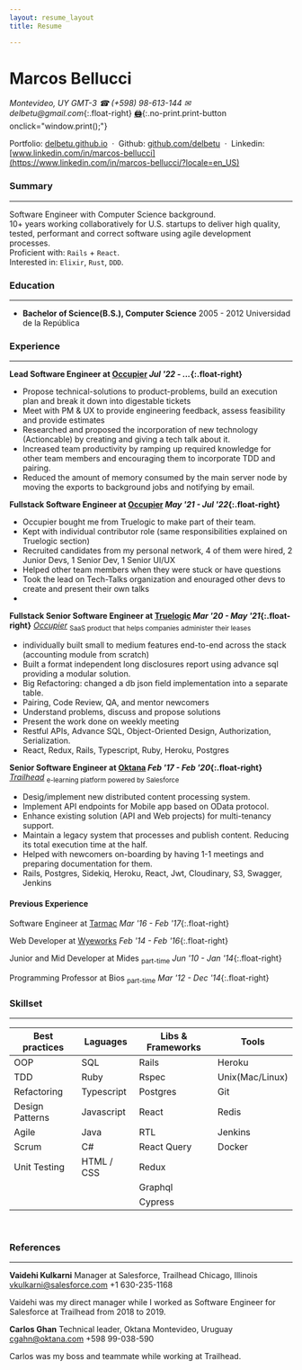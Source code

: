 ```yaml
---
layout: resume_layout
title: Resume

---
```


# Marcos Bellucci
_Montevideo, UY GMT-3_   _&#9742; (+598) 98-613-144 &#9993; delbetu@gmail.com_{:.float-right}
[:printer:](){:.no-print.print-button onclick="window.print();"}

 Portfolio: [delbetu.github.io](https://delbetu.github.io) &nbsp;&middot;&nbsp;
 Github: [github.com/delbetu](https://github.com/delbetu) &nbsp;&middot;&nbsp;
 Linkedin: [www.linkedin.com/in/marcos-bellucci](https://www.linkedin.com/in/marcos-bellucci/?locale=en_US)

### Summary
---
<!-- This can be tailored to a specific job description -->
<!-- Highligt the most applicable skills that I can offer and match the description -->
<!-- Most common skills are: communication & collaboration, Proficency with Rails & Javascript, DB Manangement, Agile Familiarity, Testing Frameworks -->

Software Engineer with Computer Science background.  
10+ years working collaboratively for U.S. startups to deliver high quality, tested, performant and correct software using agile development processes.  
Proficient with: `Rails` + `React`.  
Interested in: `Elixir`, `Rust`, `DDD`.  

### Education
---
* **Bachelor of Science(B.S.), Computer Science**
 2005 - 2012 Universidad de la República

### Experience
---

<!-- # Writing Strong Bullets -->
<!-- # some bullet points to talk about the responsibilities of the role -->
<!-- # other bullet points to talk about accomplishements -->
<!-- # accomplishments approach: "Accomplished X by implementing Y which led to z" -->
<!-- # accomplishments approach: "Final company or product benefit by acting, performing... (some action)" -->
<!-- # Key Contributions can be expresed in the same format" -->
<!-- # "Reduced object rendering time by 75% by implementing distributed caching, leading to a 10% reduction in log-in time" -->
<!-- # * what you did -->
<!-- # * how you did it, -->
<!-- # * and what the results were. -->
<!-- # * Ideally, results "measurable" somehow. -->

**Lead Software Engineer at [Occupier](https://www.occupier.com)                                                       *Jul '22 - ...*{:.float-right}**
- Propose technical-solutions to product-problems, build an execution plan and break it down into digestable tickets
- Meet with PM & UX to provide engineering feedback, assess feasibility and provide estimates
- Researched and proposed the incorporation of new technology (Actioncable) by creating and giving a tech talk about it.
- Increased team productivity by ramping up required knowledge for other team members and encouraging them to incorporate TDD and pairing.
- Reduced the amount of memory consumed by the main server node by moving the exports to background jobs and notifying by email.

**Fullstack Software Engineer at [Occupier](https://www.occupier.com)                                              *May '21 - Jul '22*{:.float-right}**
- Occupier bought me from Truelogic to make part of their team.
- Kept with individual contributor role (same responsibilities explained on Truelogic section)
- Recruited candidates from my personal network, 4 of them were hired, 2 Junior Devs, 1 Senior Dev, 1 Senior UI/UX
- Helped other team members when they were stuck or have questions
- Took the lead on Tech-Talks organization and enouraged other devs to create and present their own talks
- 

**Fullstack Senior Software Engineer at [Truelogic](https://www.truelogicsoftware.com/)                           *Mar '20 - May '21*{:.float-right}**
*[Occupier](https://www.occupier.com/)* <sub>SaaS product that helps companies administer their leases</sub>
- individually built small to medium features end-to-end across the stack (accounting module from scratch)
- Built a format independent long disclosures report using advance sql providing a modular solution.
- Big Refactoring: changed a db json field implementation into a separate table.
- Pairing, Code Review, QA, and mentor newcomers
- Understand problems, discuss and propose solutions
- Present the work done on weekly meeting
- Restful APIs, Advance SQL, Object-Oriented Design, Authorization, Serialization.
- React, Redux, Rails, Typescript, Ruby, Heroku, Postgres


**Senior Software Engineer at [Oktana](https://www.oktana.com/)                        *Feb '17 - Feb '20*{:.float-right}**
*[Trailhead](https://trailhead.salesforce.com/en/home)*  <sub>e-learning platform powered by Salesforce</sub>
 - Desig/implement new distributed content processing system.
 - Implement API endpoints for Mobile app based on OData protocol.
 - Enhance existing solution (API and Web projects) for multi-tenancy support.
 - Maintain a legacy system that processes and publish content. Reducing its total execution time at the half.
 - Helped with newcomers on-boarding by having 1-1 meetings and preparing documentation for them.
 - Rails, Postgres, Sidekiq, Heroku, React, Jwt, Cloudinary, S3, Swagger, Jenkins


<div class='pagebreak'></div>


#### Previous Experience

Software Engineer at [Tarmac](https://tarmac.io/)                               *Mar '16 - Feb '17*{:.float-right}
<!-- #   *[Sportnging](https://www.sportsengine.com/)* <sub>American Junior Leagues administration software</sub> -->
<!-- #   - Migrate legacy web pages HTML/Javascript to Angular. -->
<!-- #   - Identify bottlenecks and mitigate them by resolving N+1 queries, adding pagination, unnecessary queries -->
<!-- #   - Rails 3, Angular 1 -->
<!-- #   *[ReferFriends](#)* <sub>Refer employees and get rewarded</sub>  -->
<!-- #   - Create MVP Rails app for referring candidates.  -->
<!-- #   - Create a dashboard showing summarised data.  -->
<!-- #   - Automate feature tests and fix bugs. -->
<!-- #   - Rails 3 -->

Web Developer at [Wyeworks](https://www.wyeworks.com/)                                     *Feb '14 - Feb '16*{:.float-right}
<!-- #   *[Flavorpill](http://www.flavorpill.com/)* <sub>Promoting events in NY</sub> -->
<!-- #   - Rebuilding app from scratch, AdSense, Social login, Event Creation with rich editor -->
<!-- #   - Rails, Postgres, Javascript/jquery, Resque, Redis, Airbrake, Newrelic, Capistrano(Digital Ocean) -->
<!-- #   *[Therapidia](https://www.therapydia.com/about/)* <sub>Referring patients between US clinics</sub> -->
<!-- #   - Diagnose/fix page-load issues by minifying/compressing assets and join images(css-sprite). -->
<!-- #   - Fix/Re-Implement clinic statistics dashboard with multiple charts. -->
<!-- #   - Rails, AWS, Mysql, CanCan Devise, NewRelic, Redis, Sidekiq -->

Junior and Mid Developer at Mides <sub>part-time</sub> *Jun '10 - Jan '14*{:.float-right}
<!-- #  - Developed a gmap-app for exploring and visualizing multiple government institution' data -->
<!-- #  - Implemented a different online surveys -->
<!-- #  - java, javascript, JPA, EJB, JSF -->

Programming Professor at Bios  <sub>part-time</sub>    *Mar '12 - Dec '14*{:.float-right}
<!-- # - Teaching from basic C# OOP console apps to simple web app using ADO+ASP.NET. -->


### Skillset
---

<style>
    table {
        width: 100%;
    }
</style>

| Best practices    | Laguages     | Libs & Frameworks | Tools                                 |
| ----------------- | ------------ | ----------------- | ------------------------------------- |
| OOP               | SQL          | Rails             | Heroku                                |
| TDD               | Ruby         | Rspec             | Unix(Mac/Linux)                       |
| Refactoring       | Typescript   | Postgres          | Git                                   |
| Design Patterns   | Javascript   | React             | Redis                                 |
| Agile             | Java         | RTL               | Jenkins                               |
| Scrum             | C#           | React Query       | Docker                                |
| Unit Testing      | HTML / CSS   | Redux             |                                       |
|                   |              | Graphql           |                                       |
|                   |              | Cypress           |                                       |



<br/>

### References
---

**Vaidehi Kulkarni**
Manager at Salesforce, Trailhead
Chicago, Illinois
vkulkarni@salesforce.com
+1 630-235-1168

Vaidehi was my direct manager while I worked as Software Engineer for Salesforce at Trailhead from 2018 to 2019.

**Carlos Ghan**
Technical leader, Oktana
Montevideo, Uruguay
cgahn@oktana.com
+598 99-038-590

Carlos was my boss and teammate while working at Trailhead.

<!--
Expressed Skills
---
- [X] Collaboration, communication
- [X] English
- [X] Hard skills
- [X] Fast learning
- [X] Constant Improving
- [X] Strong problem solving and analytical skills

TODO
---
- Cambiar la fuente san serif se lee bien, todo con la misma letra, tamanio que se lea bien.
- Check spelling mistakes
- Arreglar los periodos en los que trabaje, en el documento de la caja de profesionales estaba bien.
-->
